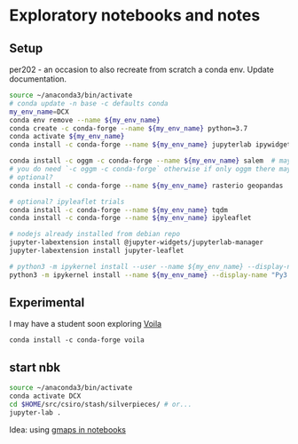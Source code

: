 # Exploratory notebooks and notes

## Setup

per202 - an occasion to also recreate from scratch a conda env. Update documentation.

```bash
source ~/anaconda3/bin/activate
# conda update -n base -c defaults conda
my_env_name=DCX
conda env remove --name ${my_env_name}
conda create -c conda-forge --name ${my_env_name} python=3.7
conda activate ${my_env_name}
conda install -c conda-forge --name ${my_env_name} jupyterlab ipywidgets jupyter requests xarray dask matplotlib netCDF4 pytest seaborn siphon 

conda install -c oggm -c conda-forge --name ${my_env_name} salem  # may be slow to install FYI. Be patient.
# you do need `-c oggm -c conda-forge` otherwise if only oggm there may be a unsatisfied dependency kerfuffle
# optional?
conda install -c conda-forge --name ${my_env_name} rasterio geopandas

# optional? ipyleaflet trials
conda install -c conda-forge --name ${my_env_name} tqdm
conda install -c conda-forge --name ${my_env_name} ipyleaflet

# nodejs already installed from debian repo
jupyter-labextension install @jupyter-widgets/jupyterlab-manager
jupyter-labextension install jupyter-leaflet

# python3 -m ipykernel install --user --name ${my_env_name} --display-name "Py3 (DCX)"
python3 -m ipykernel install --name ${my_env_name} --display-name "Py3 (DCX)"
```

## Experimental

I may have a student soon exploring [Voila](https://github.com/QuantStack/voila) 

`conda install -c conda-forge voila`

## start nbk

```bash
source ~/anaconda3/bin/activate
conda activate DCX
cd $HOME/src/csiro/stash/silverpieces/ # or...
jupyter-lab .
```

Idea: using [gmaps in notebooks](https://jupyter-gmaps.readthedocs.io/en/latest/install.html#installing-jupyter-gmaps-for-jupyterlab)
